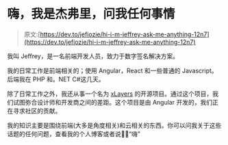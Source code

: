 # 嗨，我是杰弗里，问我任何事情

> 原文:[https://dev.to/jefiozie/hi-i-m-jeffrey-ask-me-anything-12n7](https://dev.to/jefiozie/hi-i-m-jeffrey-ask-me-anything-12n7)

我叫 Jeffrey，是一名前端开发人员，致力于数字签名解决方案。

我的日常工作是前端相关的；使用 Angular，React 和一些普通的 Javascript。后端我在 PHP 和。NET C#这几天。

除了日常工作之外，我还从事一个名为 [xLayers](https://xlayers.app) 的开源项目。通过这个项目，我们试图弥合设计师和开发商之间的差距。这个项目是由 Angular 开发的，我们正在寻求社区的贡献。

我的知识主要是围绕前端(大多是角度相关)和云相关的东西。你可以问我关于这些话题的任何问题，查看我的个人博客或者说👋🏻“嗨”